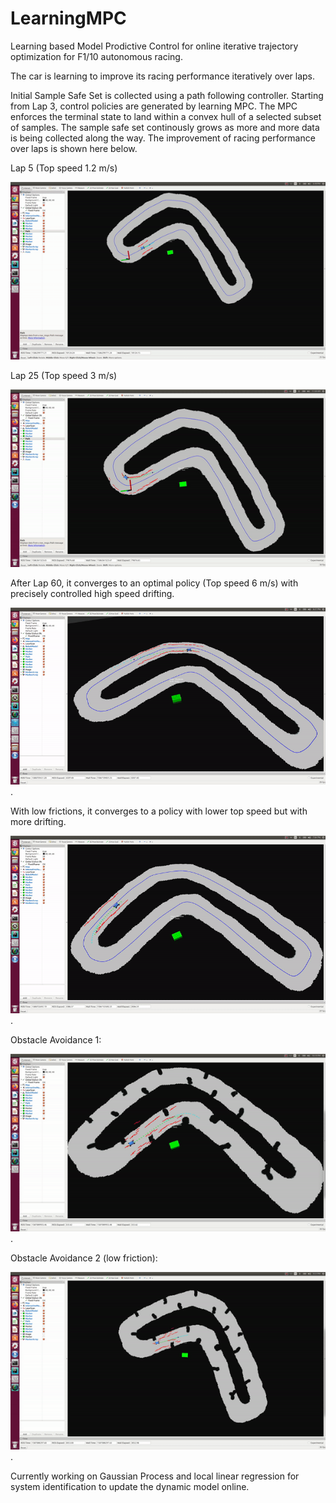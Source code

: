 # LearningMPC
Learning based Model Prodictive Control for online iterative trajectory optimization for F1/10 autonomous racing.

The car is learning to improve its racing performance iteratively over laps. 

Initial Sample Safe Set is collected using a path following controller. Starting from Lap 3, control policies are generated by learning MPC. The MPC enforces the terminal state to land within a convex hull of a selected subset of samples. The sample safe set continously grows as more and more data is being collected along the way. The improvement of racing performance over laps is shown here below.

Lap 5 (Top speed 1.2 m/s)

![](media/lap5.gif)

Lap 25 (Top speed 3 m/s)

![](media/lap25.gif)

After Lap 60, it converges to an optimal policy (Top speed 6 m/s) with precisely controlled high speed drifting.

![](media/lap60_converged_drifting.gif).

With low frictions, it converges to a policy with lower top speed but with more drifting.

![](media/drifting_low_friction.gif).

Obstacle Avoidance 1:

![](media/obstacle_avoid.gif).

Obstacle Avoidance 2 (low friction): 

![](media/obstacle_low_friction.gif).

Currently working on Gaussian Process and local linear regression for system identification to update the dynamic model online.   



